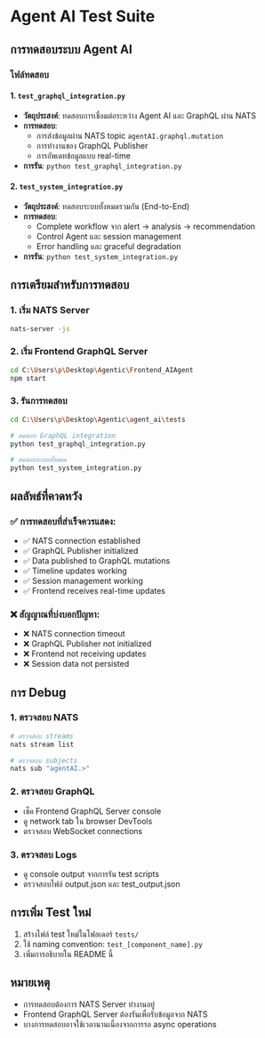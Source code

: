 # Agent AI Test Suite

## การทดสอบระบบ Agent AI

### ไฟล์ทดสอบ

#### 1. `test_graphql_integration.py`
- **วัตถุประสงค์**: ทดสอบการเชื่อมต่อระหว่าง Agent AI และ GraphQL ผ่าน NATS
- **การทดสอบ**: 
  - การส่งข้อมูลผ่าน NATS topic `agentAI.graphql.mutation`
  - การทำงานของ GraphQL Publisher
  - การอัพเดทข้อมูลแบบ real-time
- **การรัน**: `python test_graphql_integration.py`

#### 2. `test_system_integration.py`
- **วัตถุประสงค์**: ทดสอบระบบทั้งหมดรวมกัน (End-to-End)
- **การทดสอบ**:
  - Complete workflow จาก alert → analysis → recommendation
  - Control Agent และ session management
  - Error handling และ graceful degradation
- **การรัน**: `python test_system_integration.py`

## การเตรียมสำหรับการทดสอบ

### 1. เริ่ม NATS Server
```bash
nats-server -js
```

### 2. เริ่ม Frontend GraphQL Server
```bash
cd C:\Users\p\Desktop\Agentic\Frontend_AIAgent
npm start
```

### 3. รันการทดสอบ
```bash
cd C:\Users\p\Desktop\Agentic\agent_ai\tests

# ทดสอบ GraphQL integration
python test_graphql_integration.py

# ทดสอบระบบทั้งหมด
python test_system_integration.py
```

## ผลลัพธ์ที่คาดหวัง

### ✅ การทดสอบที่สำเร็จควรแสดง:
- ✅ NATS connection established
- ✅ GraphQL Publisher initialized
- ✅ Data published to GraphQL mutations
- ✅ Timeline updates working
- ✅ Session management working
- ✅ Frontend receives real-time updates

### ❌ สัญญาณที่บ่งบอกปัญหา:
- ❌ NATS connection timeout
- ❌ GraphQL Publisher not initialized
- ❌ Frontend not receiving updates
- ❌ Session data not persisted

## การ Debug

### 1. ตรวจสอบ NATS
```bash
# ตรวจสอบ streams
nats stream list

# ตรวจสอบ subjects
nats sub "agentAI.>"
```

### 2. ตรวจสอบ GraphQL
- เช็ค Frontend GraphQL Server console
- ดู network tab ใน browser DevTools
- ตรวจสอบ WebSocket connections

### 3. ตรวจสอบ Logs
- ดู console output จากการรัน test scripts
- ตรวจสอบไฟล์ output.json และ test_output.json

## การเพิ่ม Test ใหม่

1. สร้างไฟล์ test ใหม่ในโฟลเดอร์ `tests/`
2. ใช้ naming convention: `test_[component_name].py`
3. เพิ่มการอธิบายใน README นี้

## หมายเหตุ

- การทดสอบต้องการ NATS Server ทำงานอยู่
- Frontend GraphQL Server ต้องรันเพื่อรับข้อมูลจาก NATS
- บางการทดสอบอาจใช้เวลานานเนื่องจากการรอ async operations